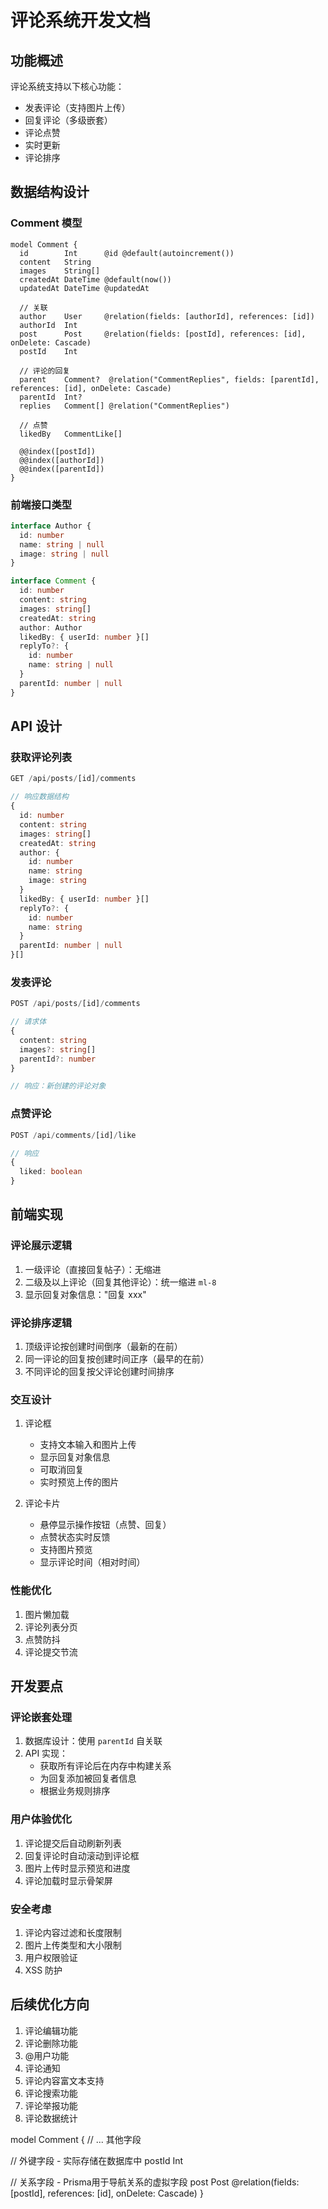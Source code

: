# 评论系统开发文档

## 功能概述

评论系统支持以下核心功能：
- 发表评论（支持图片上传）
- 回复评论（多级嵌套）
- 评论点赞
- 实时更新
- 评论排序

## 数据结构设计

### Comment 模型
```prisma
model Comment {
  id        Int      @id @default(autoincrement())
  content   String
  images    String[]
  createdAt DateTime @default(now())
  updatedAt DateTime @updatedAt

  // 关联
  author    User     @relation(fields: [authorId], references: [id])
  authorId  Int
  post      Post     @relation(fields: [postId], references: [id], onDelete: Cascade)
  postId    Int

  // 评论的回复
  parent    Comment?  @relation("CommentReplies", fields: [parentId], references: [id], onDelete: Cascade)
  parentId  Int?
  replies   Comment[] @relation("CommentReplies")

  // 点赞
  likedBy   CommentLike[]

  @@index([postId])
  @@index([authorId])
  @@index([parentId])
}
```

### 前端接口类型
```typescript
interface Author {
  id: number
  name: string | null
  image: string | null
}

interface Comment {
  id: number
  content: string
  images: string[]
  createdAt: string
  author: Author
  likedBy: { userId: number }[]
  replyTo?: {
    id: number
    name: string | null
  }
  parentId: number | null
}
```

## API 设计

### 获取评论列表
```typescript
GET /api/posts/[id]/comments

// 响应数据结构
{
  id: number
  content: string
  images: string[]
  createdAt: string
  author: {
    id: number
    name: string
    image: string
  }
  likedBy: { userId: number }[]
  replyTo?: {
    id: number
    name: string
  }
  parentId: number | null
}[]
```

### 发表评论
```typescript
POST /api/posts/[id]/comments

// 请求体
{
  content: string
  images?: string[]
  parentId?: number
}

// 响应：新创建的评论对象
```

### 点赞评论
```typescript
POST /api/comments/[id]/like

// 响应
{
  liked: boolean
}
```

## 前端实现

### 评论展示逻辑
1. 一级评论（直接回复帖子）：无缩进
2. 二级及以上评论（回复其他评论）：统一缩进 `ml-8`
3. 显示回复对象信息："回复 xxx"

### 评论排序逻辑
1. 顶级评论按创建时间倒序（最新的在前）
2. 同一评论的回复按创建时间正序（最早的在前）
3. 不同评论的回复按父评论创建时间排序

### 交互设计
1. 评论框
   - 支持文本输入和图片上传
   - 显示回复对象信息
   - 可取消回复
   - 实时预览上传的图片

2. 评论卡片
   - 悬停显示操作按钮（点赞、回复）
   - 点赞状态实时反馈
   - 支持图片预览
   - 显示评论时间（相对时间）

### 性能优化
1. 图片懒加载
2. 评论列表分页
3. 点赞防抖
4. 评论提交节流

## 开发要点

### 评论嵌套处理
1. 数据库设计：使用 `parentId` 自关联
2. API 实现：
   - 获取所有评论后在内存中构建关系
   - 为回复添加被回复者信息
   - 根据业务规则排序

### 用户体验优化
1. 评论提交后自动刷新列表
2. 回复评论时自动滚动到评论框
3. 图片上传时显示预览和进度
4. 评论加载时显示骨架屏

### 安全考虑
1. 评论内容过滤和长度限制
2. 图片上传类型和大小限制
3. 用户权限验证
4. XSS 防护

## 后续优化方向

1. 评论编辑功能
2. 评论删除功能
3. @用户功能
4. 评论通知
5. 评论内容富文本支持
6. 评论搜索功能
7. 评论举报功能
8. 评论数据统计 


model Comment {
  // ... 其他字段
  
  // 外键字段 - 实际存储在数据库中
  postId    Int
  
  // 关系字段 - Prisma用于导航关系的虚拟字段
  post      Post      @relation(fields: [postId], references: [id], onDelete: Cascade)
}